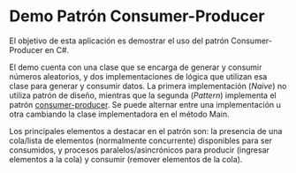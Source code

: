 # Demo Patrón Consumer-Producer

El objetivo de esta aplicación es demostrar el uso del patrón Consumer-Producer en C#.

El demo cuenta con una clase que se encarga de generar y consumir números aleatorios, y dos implementaciones de lógica que utilizan esa clase para generar y consumir datos. La primera implementación (_Naive_) no utiliza patrón de diseño, mientras que la segunda (_Pattern_) implementa el patrón [consumer-producer](http://tutorials.jenkov.com/java-concurrency/producer-consumer.html). Se puede alternar entre una implementación u otra cambiando la clase implementadora en el método Main.

Los principales elementos a destacar en el patrón son: la presencia de una cola/lista de elementos (normalmente concurrente) disponibles para ser consumidos, y procesos paralelos/asincrónicos para producir (ingresar elementos a la cola) y consumir (remover elementos de la cola).
